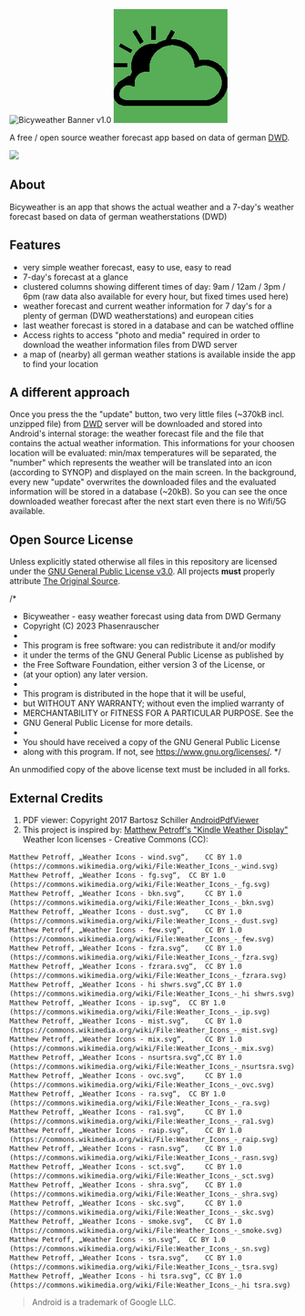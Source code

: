 

![Bicyweather Banner v1.0](https://github.com/phasenrauscher/Weather/blob/master/app/src/main/res/drawable-200dpi/bkngreen.png)
![Bicyweather Banner v1.0](app/src/main/res/drawable-200dpi/bkngreen.png)

A free / open source weather forecast app based on data of german [DWD](https://opendata.dwd.de).

[<img src="https://fdroid.gitlab.io/artwork/badge/get-it-on.png" height="75" />]()



## About

Bicyweather is an app that shows the actual weather and a 7-day's weather forecast based on data of german weatherstations (DWD) 

## Features

- very simple weather forecast, easy to use, easy to read
- 7-day's forecast at a glance
- clustered columns showing different times of day: 9am / 12am / 3pm / 6pm (raw data also available for every hour, but fixed times used here)
- weather forecast and current weather information for 7 day's for a plenty of german (DWD weatherstations) and european cities 
- last weather forecast is stored in a database and can be watched offline
- Access rights to access "photo and media" required in order to download the weather information files from DWD server
- a map of (nearby) all german weather stations is available inside the app to find your location

## A different approach 

Once you press the the "update" button, two very little files (~370kB incl. unzipped file) from [DWD](https://opendata.dwd.de) server will be downloaded and stored into Android's internal storage: the weather forecast file and the file that contains the actual weather information. This informations for your choosen location will be evaluated: min/max temperatures will be separated, the "number" which represents the weather will be translated into an icon (according to SYNOP) and displayed on the main screen. 
In the background, every new "update" overwrites the downloaded files and the evaluated information will be stored in a database (~20kB). So you can see the once downloaded weather forecast after the next start even there is no Wifi/5G available.  

## Open Source License

Unless explicitly stated otherwise all files in this repository are licensed under the [GNU General Public License v3.0](https://www.gnu.org/licenses/gpl-3.0-standalone.html). All projects **must** properly attribute [The Original Source](https://github.com/phasenrauscher/Weather).

/*
 * Bicyweather - easy weather forecast using data from DWD Germany
 * Copyright (C) 2023 Phasenrauscher
 *
 * This program is free software: you can redistribute it and/or modify
 * it under the terms of the GNU General Public License as published by
 * the Free Software Foundation, either version 3 of the License, or
 * (at your option) any later version.
 *
 * This program is distributed in the hope that it will be useful,
 * but WITHOUT ANY WARRANTY; without even the implied warranty of
 * MERCHANTABILITY or FITNESS FOR A PARTICULAR PURPOSE.  See the
 * GNU General Public License for more details.
 *
 * You should have received a copy of the GNU General Public License
 * along with this program.  If not, see <https://www.gnu.org/licenses/>.
 */

An unmodified copy of the above license text must be included in all forks.

## External Credits

 
 1.  PDF viewer: Copyright 2017 Bartosz Schiller [AndroidPdfViewer](https://github.com/barteksc/AndroidPdfViewer)
 2.  This project is inspired by:  [Matthew Petroff's "Kindle Weather Display"](https://mpetroff.net/2012/09/kindle-weather-display/)
	 Weather Icon licenses - Creative Commons (CC):

    Matthew Petroff, „Weather Icons - wind.svg“, 	CC BY 1.0 (https://commons.wikimedia.org/wiki/File:Weather_Icons_-_wind.svg)
    Matthew Petroff, „Weather Icons - fg.svg“, 	CC BY 1.0 (https://commons.wikimedia.org/wiki/File:Weather_Icons_-_fg.svg)
    Matthew Petroff, „Weather Icons - bkn.svg“, 	CC BY 1.0 (https://commons.wikimedia.org/wiki/File:Weather_Icons_-_bkn.svg)
    Matthew Petroff, „Weather Icons - dust.svg“, 	CC BY 1.0 (https://commons.wikimedia.org/wiki/File:Weather_Icons_-_dust.svg)
    Matthew Petroff, „Weather Icons - few.svg“, 	CC BY 1.0 (https://commons.wikimedia.org/wiki/File:Weather_Icons_-_few.svg)
    Matthew Petroff, „Weather Icons - fzra.svg“, 	CC BY 1.0 (https://commons.wikimedia.org/wiki/File:Weather_Icons_-_fzra.svg)
    Matthew Petroff, „Weather Icons - fzrara.svg“, 	CC BY 1.0 (https://commons.wikimedia.org/wiki/File:Weather_Icons_-_fzrara.svg)
    Matthew Petroff, „Weather Icons - hi shwrs.svg“,CC BY 1.0 (https://commons.wikimedia.org/wiki/File:Weather_Icons_-_hi shwrs.svg)
    Matthew Petroff, „Weather Icons - ip.svg“, 	CC BY 1.0 (https://commons.wikimedia.org/wiki/File:Weather_Icons_-_ip.svg)
    Matthew Petroff, „Weather Icons - mist.svg“, 	CC BY 1.0 (https://commons.wikimedia.org/wiki/File:Weather_Icons_-_mist.svg)
    Matthew Petroff, „Weather Icons - mix.svg“, 	CC BY 1.0 (https://commons.wikimedia.org/wiki/File:Weather_Icons_-_mix.svg)
    Matthew Petroff, „Weather Icons - nsurtsra.svg“,CC BY 1.0 (https://commons.wikimedia.org/wiki/File:Weather_Icons_-_nsurtsra.svg)
    Matthew Petroff, „Weather Icons - ovc.svg“, 	CC BY 1.0 (https://commons.wikimedia.org/wiki/File:Weather_Icons_-_ovc.svg)
    Matthew Petroff, „Weather Icons - ra.svg“, 	CC BY 1.0 (https://commons.wikimedia.org/wiki/File:Weather_Icons_-_ra.svg)
    Matthew Petroff, „Weather Icons - ra1.svg“, 	CC BY 1.0 (https://commons.wikimedia.org/wiki/File:Weather_Icons_-_ra1.svg)
    Matthew Petroff, „Weather Icons - raip.svg“, 	CC BY 1.0 (https://commons.wikimedia.org/wiki/File:Weather_Icons_-_raip.svg)
    Matthew Petroff, „Weather Icons - rasn.svg“, 	CC BY 1.0 (https://commons.wikimedia.org/wiki/File:Weather_Icons_-_rasn.svg)
    Matthew Petroff, „Weather Icons - sct.svg“, 	CC BY 1.0 (https://commons.wikimedia.org/wiki/File:Weather_Icons_-_sct.svg)
    Matthew Petroff, „Weather Icons - shra.svg“, 	CC BY 1.0 (https://commons.wikimedia.org/wiki/File:Weather_Icons_-_shra.svg)
    Matthew Petroff, „Weather Icons - skc.svg“, 	CC BY 1.0 (https://commons.wikimedia.org/wiki/File:Weather_Icons_-_skc.svg)
    Matthew Petroff, „Weather Icons - smoke.svg“, 	CC BY 1.0 (https://commons.wikimedia.org/wiki/File:Weather_Icons_-_smoke.svg)
    Matthew Petroff, „Weather Icons - sn.svg“, 	CC BY 1.0 (https://commons.wikimedia.org/wiki/File:Weather_Icons_-_sn.svg)
    Matthew Petroff, „Weather Icons - tsra.svg“, 	CC BY 1.0 (https://commons.wikimedia.org/wiki/File:Weather_Icons_-_tsra.svg)
    Matthew Petroff, „Weather Icons - hi tsra.svg“, CC BY 1.0 (https://commons.wikimedia.org/wiki/File:Weather_Icons_-_hi tsra.svg)

> Android is a trademark of Google LLC.
